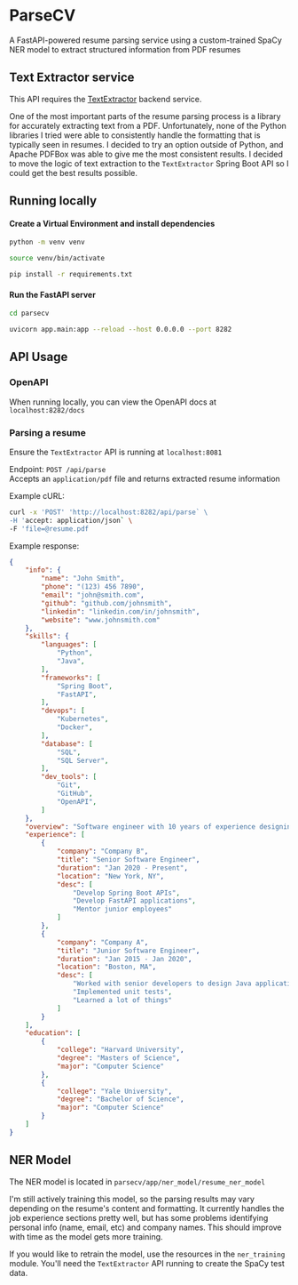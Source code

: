 # ParseCV

A FastAPI-powered resume parsing service using a custom-trained SpaCy NER model to extract structured information from PDF resumes

## Text Extractor service

This API requires the [TextExtractor](https://github.com/chris-bratti/text-extractor) backend service.

One of the most important parts of the resume parsing process is a library for accurately extracting text from a PDF. Unfortunately, none of the Python libraries I tried were able to consistently handle the formatting
that is typically seen in resumes. I decided to try an option outside of Python, and Apache PDFBox was able to give me the most consistent results. I decided to move the logic of text extraction to the `TextExtractor` 
Spring Boot API so I could get the best results possible.

## Running locally

#### Create a Virtual Environment and install dependencies

```bash
python -m venv venv

source venv/bin/activate

pip install -r requirements.txt
```

#### Run the FastAPI server

```bash
cd parsecv

uvicorn app.main:app --reload --host 0.0.0.0 --port 8282
```

## API Usage

### OpenAPI
When running locally, you can view the OpenAPI docs at `localhost:8282/docs`

### Parsing a resume
Ensure the `TextExtractor` API is running at `localhost:8081`

Endpoint: `POST /api/parse` <br>
Accepts an `application/pdf` file and returns extracted resume information

Example cURL:
```bash
curl -x 'POST' 'http://localhost:8282/api/parse` \
-H 'accept: application/json` \
-F 'file=@resume.pdf
```

Example response:

```json
{
    "info": {
        "name": "John Smith",
        "phone": "(123) 456 7890",
        "email": "john@smith.com",
        "github": "github.com/johnsmith",
        "linkedin": "linkedin.com/in/johnsmith",
        "website": "www.johnsmith.com"
    },
    "skills": {
        "languages": [
            "Python",
            "Java",
        ],
        "frameworks": [
            "Spring Boot",
            "FastAPI",
        ],
        "devops": [
            "Kubernetes",
            "Docker",
        ],
        "database": [
            "SQL",
            "SQL Server",
        ],
        "dev_tools": [
            "Git",
            "GitHub",
            "OpenAPI",
        ]
    },
    "overview": "Software engineer with 10 years of experience designing and implementing back-end systems in Java and Python",
    "experience": [
        {
            "company": "Company B",
            "title": "Senior Software Engineer",
            "duration": "Jan 2020 - Present",
            "location": "New York, NY",
            "desc": [
                "Develop Spring Boot APIs",
                "Develop FastAPI applications",
                "Mentor junior employees"
            ]
        },
        {
            "company": "Company A",
            "title": "Junior Software Engineer",
            "duration": "Jan 2015 - Jan 2020",
            "location": "Boston, MA",
            "desc": [
                "Worked with senior developers to design Java applications",
                "Implemented unit tests",
                "Learned a lot of things"
            ]
        }
    ],
    "education": [
        {
            "college": "Harvard University",
            "degree": "Masters of Science",
            "major": "Computer Science"
        },
        {
            "college": "Yale University",
            "degree": "Bachelor of Science",
            "major": "Computer Science"
        }
    ]
}
```

## NER Model
The NER model is located in `parsecv/app/ner_model/resume_ner_model`

I'm still actively training this model, so the parsing results may vary depending on the resume's content and formatting. It currently handles the job experience sections pretty well, but has some problems identifying 
personal info (name, email, etc) and company names. This should improve with time as the model gets more training.

If you would like to retrain the model, use the resources in the `ner_training` module. You'll need the `TextExtractor` API running to create the SpaCy test data.
